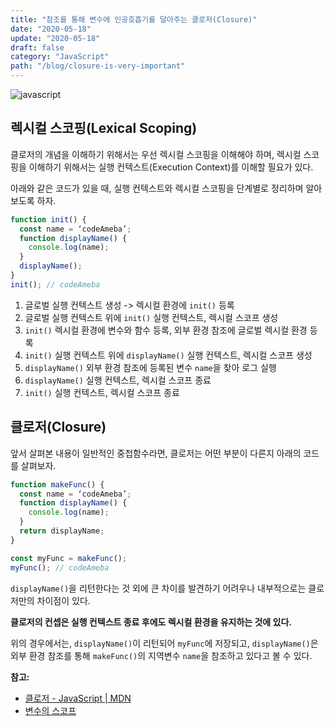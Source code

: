 ```yaml
---
title: "참조를 통해 변수에 인공호흡기를 달아주는 클로저(Closure)"
date: "2020-05-18"
update: "2020-05-18"
draft: false
category: "JavaScript"
path: "/blog/closure-is-very-important"
---
```


![javascript](https://blog.martinwork.co.kr/images/javascript/javascript.png)

## 렉시컬 스코핑(Lexical Scoping)
클로저의 개념을 이해하기 위해서는 우선 렉시컬 스코핑을 이해해야 하며, 렉시컬 스코핑을 이해하기 위해서는 실행 컨텍스트(Execution Context)를 이해할 필요가 있다.

아래와 같은 코드가 있을 때, 실행 컨텍스트와 렉시컬 스코핑을 단계별로 정리하며 알아보도록 하자.

```js
function init() {
  const name = ‘codeAmeba’;
  function displayName() {
    console.log(name);
  }
  displayName();
}
init(); // codeAmeba
```

1. 글로벌 실행 컨텍스트 생성 -> 렉시컬 환경에 `init()` 등록
2. 글로벌 실행 컨텍스트 위에 `init()` 실행 컨텍스트, 렉시컬 스코프 생성 
3. `init()` 렉시컬 환경에 변수와 함수 등록, 외부 환경 참조에 글로벌 렉시컬 환경 등록
4. `init()` 실행 컨텍스트 위에 `displayName()` 실행 컨텍스트, 렉시컬 스코프 생성 
5. `displayName()` 외부 환경 참조에 등록된  변수 `name`을 찾아 로그 실행
6. `displayName()` 실행 컨텍스트, 렉시컬 스코프 종료
7. `init()` 실행 컨텍스트, 렉시컬 스코프 종료

## 클로저(Closure)
앞서 살펴본 내용이 일반적인 중첩함수라면, 클로저는 어떤 부분이 다른지 아래의 코드를 살펴보자.

```js
function makeFunc() {
  const name = ‘codeAmeba’;
  function displayName() {
    console.log(name);
  }
  return displayName;
}

const myFunc = makeFunc();
myFunc(); // codeAmeba
```

`displayName()`을 리턴한다는 것 외에 큰 차이를 발견하기 어려우나 내부적으로는 클로저만의 차이점이 있다.

**클로저의 컨셉은 실행 컨텍스트 종료 후에도 렉시컬 환경을 유지하는 것에 있다.**

위의 경우에서는,  `displayName()`이 리턴되어 `myFunc`에 저장되고, `displayName()`은 외부 환경 참조를 통해  `makeFunc()`의 지역변수 `name`을 참조하고 있다고 볼 수 있다.

**참고:**
- [클로저 - JavaScript | MDN](https://developer.mozilla.org/ko/docs/Web/JavaScript/Guide/Closures)
- [변수의 스코프](https://ko.javascript.info/closure)
